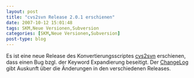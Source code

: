 ```yaml
---
layout: post
title: "cvs2svn Release 2.0.1 erschienen"
date: 2007-10-12 15:01:48
tags: SKM,Neue Versionen,Subversion
categories: [SKM,Neue Versionen,Subversion]
post-type: blog
---
```

Es ist eine neue Release des Konvertierungsscriptes <a href="http://cvs2svn.tigris.org"  title="http://cvs2svn.tigris.org">cvs2svn</a> erschienen, dass einen Bug bzgl. der Keyword Expandierung beseitigt. Der <a href="http://cvs2svn.tigris.org/source/browse/cvs2svn/tags/2.0.1/CHANGES?view=markup"  title="ChangeLog">ChangeLog</a> gibt Auskunft über die Änderungen in den verschiedenen Releases.
